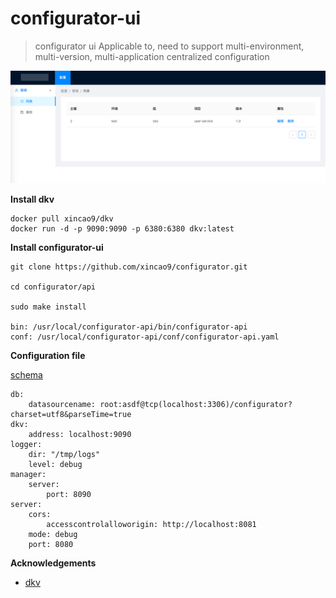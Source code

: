 # configurator-ui

>configurator ui Applicable to, need to support multi-environment, multi-version, multi-application centralized configuration


![UI](https://raw.githubusercontent.com/xincao9/configurator/master/api/resources/doc/configurator-ui.png)


**Install dkv**

```
docker pull xincao9/dkv
docker run -d -p 9090:9090 -p 6380:6380 dkv:latest
```

**Install configurator-ui**

```
git clone https://github.com/xincao9/configurator.git

cd configurator/api

sudo make install

bin: /usr/local/configurator-api/bin/configurator-api
conf: /usr/local/configurator-api/conf/configurator-api.yaml
```

**Configuration file**

[schema](https://github.com/xincao9/configurator/blob/master/api/resources/doc/schema.sql)

```
db:
    datasourcename: root:asdf@tcp(localhost:3306)/configurator?charset=utf8&parseTime=true
dkv:
    address: localhost:9090
logger:
    dir: "/tmp/logs"
    level: debug
manager:
    server:
        port: 8090
server:
    cors:
        accesscontrolalloworigin: http://localhost:8081
    mode: debug
    port: 8080
```

**Acknowledgements**

* [dkv](https://github.com/xincao9/dkv)

